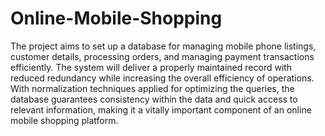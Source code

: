 # Online-Mobile-Shopping

The project aims to set up a database for managing mobile phone listings, customer details, processing orders, and managing payment transactions efficiently. The system will deliver a properly maintained record with reduced redundancy while increasing the overall efficiency of operations. With normalization techniques applied for optimizing the queries, the database guarantees consistency within the data and quick access to relevant information, making it a vitally important component of an online mobile shopping platform.
